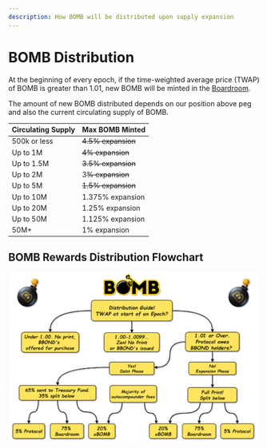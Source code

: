 ```yaml
---
description: How BOMB will be distributed upon supply expansion
---
```


# BOMB Distribution

At the beginning of every epoch, if the time-weighted average price (TWAP) of BOMB is greater than 1.01, new BOMB will be minted in the [Boardroom](boardroom.md).

The amount of new BOMB distributed depends on our position above peg and also the current circulating supply of BOMB.

| Circulating Supply | Max BOMB Minted    |
| ------------------ | ------------------ |
| 500k or less       | ~~4.5% expansion~~ |
| Up to 1M           | ~~4% expansion~~   |
| Up to 1.5M         | ~~3.5% expansion~~ |
| Up to 2M           | 3~~% expansion~~   |
| Up to 5M           | ~~1.5% expansion~~ |
| Up to 10M          | 1.375% expansion   |
| Up to 20M          | 1.25% expansion    |
| Up to 50M          | 1.125% expansion   |
| 50M+               | 1% expansion       |

## BOMB Rewards Distribution Flowchart

![](<../.gitbook/assets/bomb distribution (1).png>)
